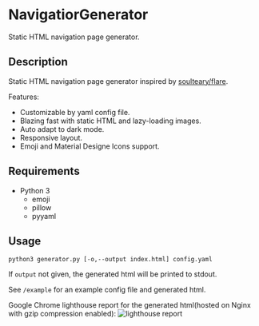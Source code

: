 # NavigatiorGenerator

Static HTML navigation page generator.

## Description

Static HTML navigation page generator inspired by [soulteary/flare](https://github.com/soulteary/docker-flare).

Features:

- Customizable by yaml config file.
- Blazing fast with static HTML and lazy-loading images.
- Auto adapt to dark mode.
- Responsive layout.
- Emoji and Material Designe Icons support.

## Requirements

- Python 3
  - emoji
  - pillow
  - pyyaml

## Usage

`python3 generator.py [-o,--output index.html] config.yaml`

If `output` not given, the generated html will be printed to stdout.

See `/example` for an example config file and generated html.

Google Chrome lighthouse report for the generated html(hosted on Nginx with gzip compression enabled):
![lighthouse report](example/lighthouse.png)
